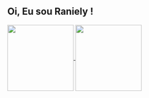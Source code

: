 ##  Oi, Eu sou Raniely !

<a href="https://github.com/ranielyxs/github-readme-stats">
  <img height=150 align="center" src="https://github-readme-stats.vercel.app/api?username=ranielyxs&show_icons=true&theme=radical" />
</a>
<a href="https://github.com/ranielyxs/convoychat">
  <img height=150 align="center" src="https://github-readme-stats.vercel.app/api/top-langs?username=ranielyxs&layout=compact&langs_count=8&card_width=320" />
</a>
